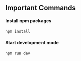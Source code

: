 ## Important Commands

#### Install npm packages

```bash
npm install
```

#### Start development mode

```bash
npm run dev
```
